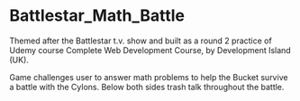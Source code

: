 # Battlestar_Math_Battle

Themed after the Battlestar t.v. show and built as a round 2 practice of Udemy course Complete Web Development Course, by Development Island (UK). 

Game challenges user to answer math problems to help the Bucket survive a battle with the Cylons. Below both sides trash talk throughout the battle. 
